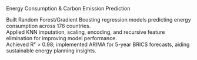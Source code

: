 Energy Consumption & Carbon Emission Prediction

Built Random Forest/Gradient Boosting regression models predicting energy consumption across 176 countries.   
Applied KNN imputation, scaling, encoding, and recursive feature elimination for improving model performance.  
Achieved R² > 0.98; implemented ARIMA for 5-year BRICS forecasts, aiding sustainable energy planning insights.  
